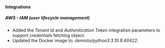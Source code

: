 
#### Integrations
##### AWS - IAM (user lifecycle management)
- Added the *Tenant Id* and *Authentication Token* integration parameters to support credentials fetching object.
- Updated the Docker image to: *demisto/python3:3.10.9.40422*.
